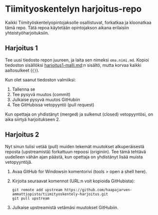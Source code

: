 # Tiimityoskentelyn harjoitus-repo

Kaikki Tiimityöskentelyopintojaksolle osallistuvat, forkatkaa ja kloonatkaa tämä repo. Tätä repoa käytetään opintojakson aikana erilaisiin yhteistyöharjoituksiin.

## Harjoitus 1

Tee uusi tiedosto repon juureen, ja laita sen nimeksi `oma.nimi.md`. Kopioi tiedoston sisällöksi [harjoitus1-malli.md](harjoitus1-malli.md):n sisältö, mutta korvaa kaikki aaltosulkeet (`{}`).

Kun olet saanut tiedoston valmiiksi:

1. Tallenna se
2. Tee pysyvä muutos (commit)
3. Julkaise pysyvä muutos GitHubiin
4. Tee GitHubissa vetopyyntö (pull request)

Kun opettaja on yhdistänyt (merged) ja sulkenut (closed) vetopyyntösi, on aika siirtyä harjoitukseen 2.

## Harjoitus 2

Nyt sinun tulisi vetää (pull) muiden tekemät muutokset alkuperäisestä reposta (upstreamistä) forkattuun repoosi (originiin). Tee tämä tehtävä uudelleen vähän ajan päästä, kun opettaja on yhdistänyt lisää muista vetopyyntöjä.

1. Avaa GitHub for Windowsin komentorivi (tools > open a shell here).
2. Kirjoita seuraavat komennot (URL:n voit kopioida GitHubista):
   
   ```shell
   git remote add upstream https://github.com/haapajarven-ammattiopisto/tiimityoskentely-harjoitus.git
   git pull upstream
   ```
   
3. Julkaise upstreamistä vetämäsi muutokset GitHubiin.
